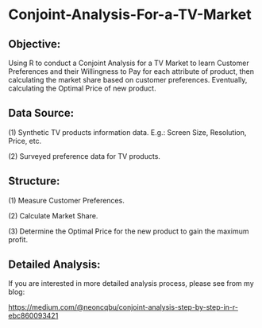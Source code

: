 # Conjoint-Analysis-For-a-TV-Market

## Objective:

Using R to conduct a Conjoint Analysis for a TV Market to learn Customer Preferences and their Willingness to Pay for each attribute of product, then calculating the market share based on customer preferences. Eventually, calculating the Optimal Price of new product.

## Data Source:

(1) Synthetic TV products information data. E.g.: Screen Size, Resolution, Price, etc.

(2) Surveyed preference data for TV products.

## Structure:

(1) Measure Customer Preferences.

(2) Calculate Market Share.

(3) Determine the Optimal Price for the new product to gain the maximum profit.

## Detailed Analysis:

If you are interested in more detailed analysis process, please see from my blog:

https://medium.com/@neoncqbu/conjoint-analysis-step-by-step-in-r-ebc860093421
